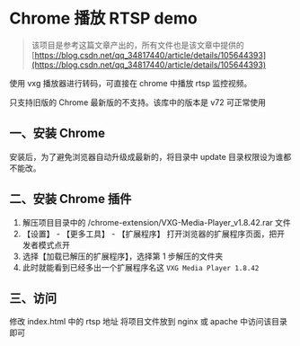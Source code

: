 # Chrome 播放 RTSP demo

> 该项目是参考这篇文章产出的，所有文件也是该文章中提供的
> [https://blog.csdn.net/qq_34817440/article/details/105644393](https://blog.csdn.net/qq_34817440/article/details/105644393)

使用 vxg 播放器进行转码，可直接在 chrome 中播放 rtsp 监控视频。

只支持旧版的 Chrome 最新版的不支持。该库中的版本是 v72 可正常使用

## 一、安装 Chrome
安装后，为了避免浏览器自动升级成最新的，将目录中 update 目录权限设为谁都不能改。

## 二、安装 Chrome 插件
1. 解压项目目录中的 /chrome-extension/VXG-Media-Player_v1.8.42.rar 文件
2. 【设置】 - 【更多工具】 - 【扩展程序】 打开浏览器的扩展程序页面，把开发者模式点开
3. 选择【加载已解压的扩展程序】，选择第 1 步解压的文件夹
4. 此时就能看到已经多出一个扩展程序名这 `VXG Media Player 1.8.42`

## 三、访问
修改 index.html 中的 rtsp 地址
将项目文件放到 nginx 或 apache 中访问该目录即可